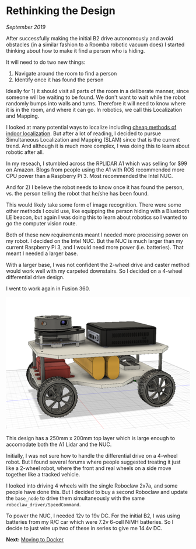 # Rethinking the Design
_September 2019_

After successfully making the initial B2 drive autonomously and avoid obstacles (in a similar fashion to a Roomba robotic vacuum does) I started thinking about how to make it find a person who is hiding. 

It will need to do two new things:

1. Navigate around the room to find a person
2. Identify once it has found the person

Ideally for 1) it should visit all parts of the room in a deliberate manner, since someone will be waiting to be found. We don't want to wait while the robot randomly bumps into walls and turns. Therefore it will need to know where it is in the room, and where it can go. In robotics, we call this Localization and Mapping.

I looked at many potential ways to localize including [cheap methods of indoor localization](https://www.intorobotics.com/5-cheap-methods-for-indoor-robot-localization-ble-beacon-apriltags-wifi-subpos-nfc-and-rfid/). But after a lot of reading, I decided to pursue Simultaneous Localization and Mapping (SLAM) since that is the current trend. And although it is much more complex, I was doing this to learn about robotic after all.

In my reseach, I stumbled across the RPLIDAR A1 which was selling for $99 on Amazon. Blogs from people using the A1 with ROS recommended more CPU power than a Raspberry Pi 3. Most recommended the Intel NUC.

And for 2) I believe the robot needs to know once it has found the person, vs. the person telling the robot that he/she has been found. 

This would likely take some form of image recognition. There were some other methods I could use, like equipping the person hiding with a Bluetooth LE beacon, but again I was doing this to learn about robotics so I wanted to go the computer vision route.

Both of these new requirements meant I needed more processing power on my robot. I decided on the Intel NUC. But the NUC is much larger than my current Raspberry Pi 3, and I would need more power (i.e. batteries). That meant I needed a larger base.

With a larger base, I was not confident the 2-wheel drive and caster method would work well with my carpeted downstairs. So I decided on a 4-wheel differential drive design. 

I went to work again in Fusion 360.

![](/b2/images/4wd-base/4wd_fusion360.png)

This design has a 250mm x 200mm top layer which is large enough to accomodate both the A1 Lidar and the NUC.

Initially, I was not sure how to handle the differential drive on a 4-wheel robot. But I found several forums where people suggested treating it just like a 2-wheel robot, where the front and real wheels on a side move together like a tracked vehicle.

I looked into driving 4 wheels with the single Roboclaw 2x7a, and some people have done this. But I decided to buy a second Roboclaw and update the `base_node` to drive them simultaneously with the same `roboclaw_driver/SpeedCommand`.

To power the NUC, I needed 12v to 19v DC. For the initial B2, I was using batteries from my R/C car which were 7.2v 6-cell NiMH batteries. So I decide to just wire up two of these in series to give me 14.4v DC.

**Next:** [Moving to Docker](/b2/4wd-base/moving-to-docker)